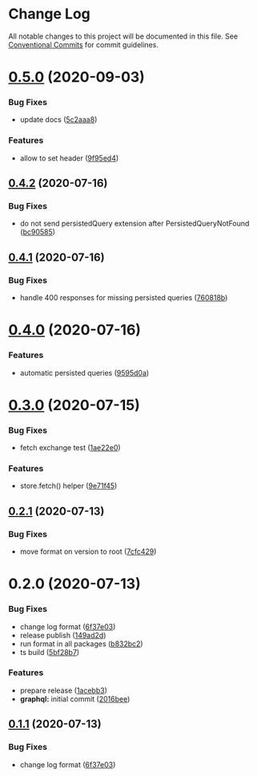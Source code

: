 # Change Log

All notable changes to this project will be documented in this file.
See [Conventional Commits](https://conventionalcommits.org) for commit guidelines.

# [0.5.0](https://github.com/kenoxa/svelkit/compare/@svelkit/graphql@0.4.2...@svelkit/graphql@0.5.0) (2020-09-03)

### Bug Fixes

- update docs ([5c2aaa8](https://github.com/kenoxa/svelkit/commit/5c2aaa88b765dbf4b361053888e93fb4d19710ee))

### Features

- allow to set header ([9f95ed4](https://github.com/kenoxa/svelkit/commit/9f95ed4bf016aa7f696a84367e2b204f6c7d3575))

## [0.4.2](https://github.com/kenoxa/svelkit/compare/@svelkit/graphql@0.4.1...@svelkit/graphql@0.4.2) (2020-07-16)

### Bug Fixes

- do not send persistedQuery extension after PersistedQueryNotFound ([bc90585](https://github.com/kenoxa/svelkit/commit/bc9058554ad9d5f37f0881a5a9153c8966caa023))

## [0.4.1](https://github.com/kenoxa/svelkit/compare/@svelkit/graphql@0.4.0...@svelkit/graphql@0.4.1) (2020-07-16)

### Bug Fixes

- handle 400 responses for missing persisted queries ([760818b](https://github.com/kenoxa/svelkit/commit/760818bf8da08c53b7ecbddb425b2af62763cab2))

# [0.4.0](https://github.com/kenoxa/svelkit/compare/@svelkit/graphql@0.3.0...@svelkit/graphql@0.4.0) (2020-07-16)

### Features

- automatic persisted queries ([9595d0a](https://github.com/kenoxa/svelkit/commit/9595d0ab53c89592348058f1c8fffc21941d86e4))

# [0.3.0](https://github.com/kenoxa/svelkit/compare/@svelkit/graphql@0.2.1...@svelkit/graphql@0.3.0) (2020-07-15)

### Bug Fixes

- fetch exchange test ([1ae22e0](https://github.com/kenoxa/svelkit/commit/1ae22e078ca19a75cedb934a4e4424c181f83115))

### Features

- store.fetch() helper ([9e71f45](https://github.com/kenoxa/svelkit/commit/9e71f45ee9128c5b9e2d9440984e4afdf073de2f))

## [0.2.1](https://github.com/kenoxa/svelkit/compare/@svelkit/graphql@0.2.0...@svelkit/graphql@0.2.1) (2020-07-13)

### Bug Fixes

- move format on version to root ([7cfc429](https://github.com/kenoxa/svelkit/commit/7cfc4290fb9ee89699ccd4ad0e4168d3f35f3b45))

# 0.2.0 (2020-07-13)

### Bug Fixes

- change log format ([6f37e03](https://github.com/kenoxa/svelkit/commit/6f37e03b0048897d1d3d85776d5b8cdb11e5aa35))
- release publish ([149ad2d](https://github.com/kenoxa/svelkit/commit/149ad2db99827badfe984455e73092251e88aebf))
- run format in all packages ([b832bc2](https://github.com/kenoxa/svelkit/commit/b832bc28b18b28db3ee1215eca4aa0c70596752c))
- ts build ([5bf28b7](https://github.com/kenoxa/svelkit/commit/5bf28b73184ed4f08889a6ff4095ff31bfff958c))

### Features

- prepare release ([1acebb3](https://github.com/kenoxa/svelkit/commit/1acebb301731f940010f89eedafca730711b2b13))
- **graphql:** initial commit ([2016bee](https://github.com/kenoxa/svelkit/commit/2016bee29cae58ce42a1c27c40d46183a6a1873d))

## [0.1.1](https://github.com/kenoxa/svelkit/compare/@svelkit/graphql@0.1.0...@svelkit/graphql@0.1.1) (2020-07-13)

### Bug Fixes

- change log format ([6f37e03](https://github.com/kenoxa/svelkit/commit/6f37e03b0048897d1d3d85776d5b8cdb11e5aa35))
